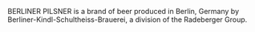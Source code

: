 BERLINER PILSNER is a brand of beer produced in Berlin, Germany by Berliner-Kindl-Schultheiss-Brauerei, a division of the Radeberger Group.
